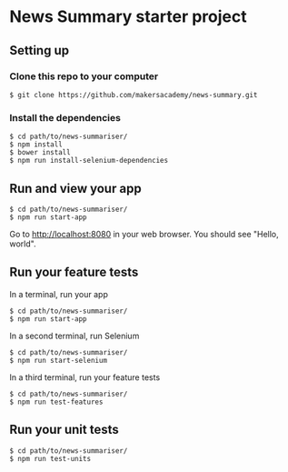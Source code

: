 # News Summary starter project

## Setting up

### Clone this repo to your computer

    $ git clone https://github.com/makersacademy/news-summary.git

### Install the dependencies

    $ cd path/to/news-summariser/
    $ npm install
    $ bower install
    $ npm run install-selenium-dependencies

## Run and view your app

    $ cd path/to/news-summariser/
    $ npm run start-app

Go to [http://localhost:8080](http://localhost:8080) in your web browser.  You should see "Hello, world".

## Run your feature tests

In a terminal, run your app

    $ cd path/to/news-summariser/
    $ npm run start-app

In a second terminal, run Selenium

    $ cd path/to/news-summariser/
    $ npm run start-selenium

In a third terminal, run your feature tests

    $ cd path/to/news-summariser/
    $ npm run test-features

## Run your unit tests

    $ cd path/to/news-summariser/
    $ npm run test-units
